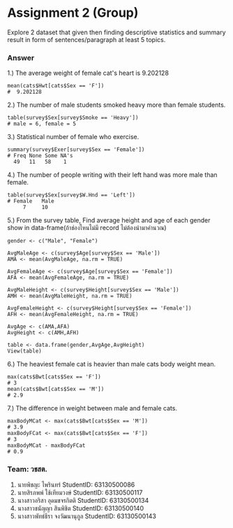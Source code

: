 # Assignment 2 (Group)
Explore 2 dataset that given then finding descriptive statistics and summary result in form of sentences/paragraph at least 5 topics.

### Answer

1.) The average weight of female cat's heart is 9.202128
```{R}
mean(cats$Hwt[cats$Sex == 'F'])
#  9.202128
```

2.) The number of male students smoked heavy more than female students.
```{R}
table(survey$Sex[survey$Smoke == 'Heavy'])
# male = 6, female = 5
```
3.) Statistical number of female who exercise.
```{R}
summary(survey$Exer[survey$Sex == 'Female'])
# Freq None Some NA's 
  49   11   58    1 
```
4.) The number of people writing with their left hand was more male than female.
```{R}
table(survey$Sex[survey$W.Hnd == 'Left'])
# Female   Male 
     7     10 
```
5.) From the survey table, Find average height and age of each gender show in data-frame(ถ้าช่องไหนไม่มี record ไม่ต้องนํามาคํานวณ)
```{R}
gender <- c("Male", "Female")

AvgMaleAge <- c(survey$Age[survey$Sex == 'Male'])
AMA <- mean(AvgMaleAge, na.rm = TRUE)

AvgFemaleAge <- c(survey$Age[survey$Sex == 'Female'])
AFA <- mean(AvgFemaleAge, na.rm = TRUE)

AvgMaleHeight <- c(survey$Height[survey$Sex == 'Male'])
AMH <- mean(AvgMaleHeight, na.rm = TRUE)

AvgFemaleHeight <- c(survey$Height[survey$Sex == 'Female'])
AFH <- mean(AvgFemaleHeight, na.rm = TRUE)

AvgAge <- c(AMA,AFA)
AvgHeight <- c(AMH,AFH)

table <- data.frame(gender,AvgAge,AvgHeight)
View(table)
```
6.) The heaviest female cat is heavier than male cats body weight mean.
```{R}
max(cats$Bwt[cats$Sex == 'F'])
# 3
mean(cats$Bwt[cats$Sex == 'M'])
# 2.9
```
7.) The difference in weight between male and female cats.
```{R}
maxBodyMCat <- max(cats$Bwt[cats$Sex == 'M']) 
# 3.9
maxBodyFCat <- max(cats$Bwt[cats$Sex == 'F']) 
# 3
maxBodyMCat - maxBodyFCat 
# 0.9
```
### Team: วชสต.
1. นายพิชญะ ไพรินทร์ StudentID: 63130500086
2. นายสิรภพพ์ ใช้เทียมวงษ์ StudentID: 63130500117
3. นางสาวอริสา อุดมขจรกิตติ StudentID: 63130500134
4. นางสาวชนัญญา สินพิชิต StudentID: 63130500140
5. นางสาวพัทธ์ธีรา จงวัฒนานุกูล StudentID: 63130500143
